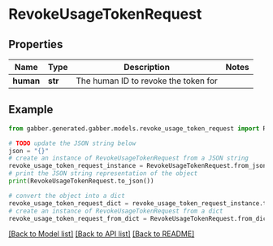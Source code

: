 # RevokeUsageTokenRequest


## Properties

Name | Type | Description | Notes
------------ | ------------- | ------------- | -------------
**human** | **str** | The human ID to revoke the token for | 

## Example

```python
from gabber.generated.gabber.models.revoke_usage_token_request import RevokeUsageTokenRequest

# TODO update the JSON string below
json = "{}"
# create an instance of RevokeUsageTokenRequest from a JSON string
revoke_usage_token_request_instance = RevokeUsageTokenRequest.from_json(json)
# print the JSON string representation of the object
print(RevokeUsageTokenRequest.to_json())

# convert the object into a dict
revoke_usage_token_request_dict = revoke_usage_token_request_instance.to_dict()
# create an instance of RevokeUsageTokenRequest from a dict
revoke_usage_token_request_from_dict = RevokeUsageTokenRequest.from_dict(revoke_usage_token_request_dict)
```
[[Back to Model list]](../README.md#documentation-for-models) [[Back to API list]](../README.md#documentation-for-api-endpoints) [[Back to README]](../README.md)


